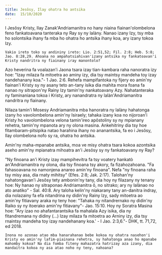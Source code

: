 ```yaml
---
title: Jesôsy, Ilay ohatra ho antsika
date:  15/10/2020
---
```

I Jesôsy Kristy, Ilay Zanak'Andriamanitra no hany niaina fiainan'olombelona feno fankatoavana tanteraka ny Ray sy ny lalàny. Nanao izany Izy, tsy mba ho solontsika ihany fa mba ho ohatra ho antsika ihany koa, ary izany tokoa Izy.

`Vakio ireto toko sy andininy ireto: Lio. 2:51,52; Fil. 2:8; Heb. 5:8; Jao. 8:28,29. Ahoana no ampahatsiahivan'izany antsika ny fankatoavan'i Kristy nandritra ny fiainany iray manontolo?`

Azo heverina fa voalazan'i Jaona tsara izay tian-kambara raha nanoratra izy hoe: "Izay milaza fa mitoetra ao aminy izy, dia tsy maintsy mandeha toy izay nandehanany koa."- 1 Jao. 2:6. Rehefa mampifantoka ny fijery eo amin'ny fiainan'i Kristy sy ny asany teto an-tany isika dia mahita mora foana fa nanao ny sitrapon'ny Rainy Izy tamin'ny nankatoavany Azy. Nahatanteraka ny faminaniana tokoa i Kristy, ary nanandratra ny lalàn'Andriamanitra nandritra ny fiainany.

Nilaza tamin'i Mosesy Andriamanitra mba hanoratra ny lalàny hahatonga izany ho vavolombelona amin'ny Isiraely; tahaka izany koa no nijoroan'i Kristy ho vavolombelona velona tamin'ireo apôstoliny sy ny mpianany rehetra, tamin'ny mpanota ary ny olona masina. Ankehitriny dia tsy hoe fitambaram-pitsipika natao harahina ihany no ananantsika, fa eo i Jesôsy, Ilay olombelona nofo sy ra, ohatra ho antsika.

Amin'ny maha-mpanabe antsika, moa ve misy ohatra tsara kokoa azontsika aseho amin'ny mpianatra mihoatra an'i Jesôsy sy ny fankatoavany ny Ray?

"Ny finoana an'i Kristy izay mampihevitra fa tsy voatery hankatò an'Andriamanitra ny olona, dia tsy finoana tsy akory, fa fizahozahoana. "Fa fahasoavana no namonjena anareo amin'ny finoana". Nefa "ny finoana raha tsy misy asa, dia rnaty mihitsy" (Efes. 2:8; Jak. 2:17). Talohan'ny nahatongavan'i Jesôsy tety ambonin'ny tany, dia hoy ny filazany ny tenany hoe: Ny hanao ny sitraponao Andriamanitra ô, no sitrako; ary ny lalànao no ato anatiko" - Sal. 40:8. Ary taloha kelin'ny niakarany tany an-danitra indray, dia nolazainy fa efa nitandrina ny didin'ny Rainy lzy, sady mitoetra ao amin'ny fitiavany araka ny teny hoe: "Tahaka ny nitandrernako ny didin'ny Raiko sy ny itoerako amin'ny fitiavany"- Jao. 15:10. Hoy ny Soratra Masina hoe: "Ary izao no ahafantarantsika fa mahalala Azy isika, dia ny fitandremana ny didiny (...) Izay milaza fa mitoetra ao Arniny izy, dia tsy rnaintsy mandeha toy izay nandehanany koa.' - I Jao. 2:3,6."- DHK, tt. 71,72, ed 2018.

`Inona no azonao atao mba hanarahanao bebe kokoa ny ohatra nasehon'i Kristy eo amin'ny lafim-piainana rehetra, sy hahatonga anao ho mpanabe mahomby kokoa? Na dia fomba fiteny mahazatra hatrizay aza izany, dia mandaitra kokoa ny asa atao noho ny teny, nahoana?`
